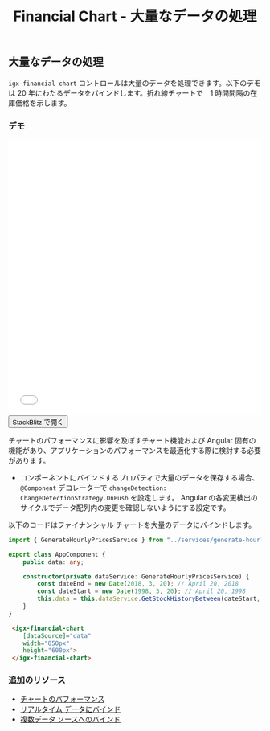 ﻿---
title: Financial Chart - 大量なデータの処理
_description: Ignite UI for Angular Financial Chart コンポーネントは、財務データを表示するタッチ対応、高いパフォーマンス、軽量なチャート コントロールです。
_keywords: Ignite UI for Angular, データ ビジュアライゼーション, UI コントロール, Angular ウィジェット, web ウィジェット, UI ウィジェット, Angular, ネイティブ Angular コンポーネント スィート, ネイティブ Angular コントロール, ネイティブ Angular コンポーネント ライブラリ, Angular Chart コンポーネント, Angular Financial Chart コンポーネント, Angular Chart コントロール, Angular Financial Chart コントロール
_language: ja
---
## 大量なデータの処理

`igx-financial-chart` コントロールは大量のデータを処理できます。以下のデモは 20 年にわたるデータをバインドします。折れ線チャートで　1 時間間隔の在庫価格を示します。

<div class="divider"></div>

### デモ

<div class="sample-container" style="height: 550px">
    <iframe id="financial-chart-high-volume-iframe" src='{environment:demosBaseUrl}/financial-chart-high-volume' width="100%" height="100%" seamless frameBorder="0" onload="onSampleIframeContentLoaded(this);"></iframe>
</div>
<div>
    <button data-localize="stackblitz" class="stackblitz-btn"   data-iframe-id="financial-chart-high-volume-iframe" data-demos-base-url="{environment:demosBaseUrl}">StackBlitz で開く
    </button>
</div>

<div class="divider--half"></div>

チャートのパフォーマンスに影響を及ぼすチャート機能および Angular 固有の機能があり、アプリケーションのパフォーマンスを最適化する際に検討する必要があります。

* コンポーネントにバインドするプロパティで大量のデータを保存する場合、`@Component` デコレーターで `changeDetection: ChangeDetectionStrategy.OnPush` を設定します。 Angular の各変更検出のサイクルでデータ配列内の変更を確認しないようにする設定です。

以下のコードはファイナンシャル チャートを大量のデータにバインドします。

```typescript
import { GenerateHourlyPricesService } from "../services/generate-hourly-prices.service";

export class AppComponent {
    public data: any;

    constructor(private dataService: GenerateHourlyPricesService) {
        const dateEnd = new Date(2018, 3, 20); // April 20, 2018
        const dateStart = new Date(1998, 3, 20); // April 20, 1998
        this.data = this.dataService.GetStockHistoryBetween(dateStart, dateEnd);
    }
}
```

```html
 <igx-financial-chart
    [dataSource]="data"
    width="850px"
    height="600px">
 </igx-financial-chart>
```

<div class="divider--half"></div>

### 追加のリソース
<div class="divider--half"></div>

* [チャートのパフォーマンス](financialchart_performance.md)
* [リアルタイム データにバインド](financialchart_real_time_data.md)
* [複数データ ソースへのバインド](financialchart_binding_to_multiple_data.md)

